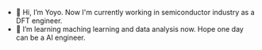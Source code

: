 - 👋 Hi, I’m Yoyo. Now I'm currently working in semiconductor industry as a DFT engineer.
- 🌱 I’m learning maching learning and data analysis now. Hope one day can be a AI engineer.
